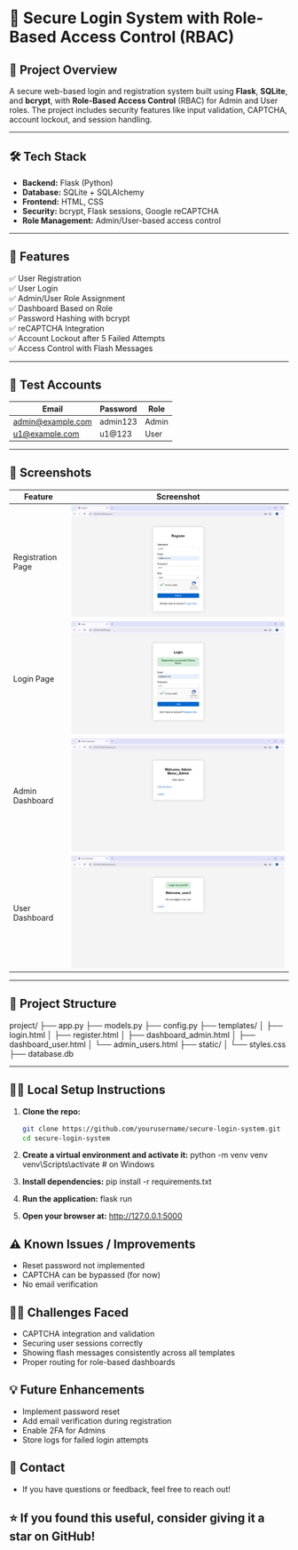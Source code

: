 # 🔐 Secure Login System with Role-Based Access Control (RBAC)
## 📌 Project Overview
A secure web-based login and registration system built using **Flask**, **SQLite**, and **bcrypt**, with **Role-Based Access Control** (RBAC) for Admin and User roles. The project includes security features like input validation, CAPTCHA, account lockout, and session handling.

---

## 🛠️ Tech Stack
- **Backend:** Flask (Python)
- **Database:** SQLite + SQLAlchemy
- **Frontend:** HTML, CSS
- **Security:** bcrypt, Flask sessions, Google reCAPTCHA
- **Role Management:** Admin/User-based access control

---

## 🚀 Features

✅ User Registration  
✅ User Login  
✅ Admin/User Role Assignment  
✅ Dashboard Based on Role  
✅ Password Hashing with bcrypt  
✅ reCAPTCHA Integration  
✅ Account Lockout after 5 Failed Attempts  
✅ Access Control with Flash Messages

---

## 🧪 Test Accounts

| Email | Password | Role  |
|-------|----------|-------|
| admin@example.com | admin123 | Admin |
| u1@example.com    | u1@123   | User  |

---

## 📸 Screenshots

| Feature | Screenshot |
|--------|------------|
| Registration Page | ![Register](screenshot/register.png) |
| Login Page | ![Login](screenshot/login.png) |
| Admin Dashboard | ![Admin](screenshot/admin_dashboard.png) |
| User Dashboard | ![User](screenshot/user_dashboard.png) |

---

## 📂 Project Structure

project/
├── app.py
├── models.py
├── config.py
├── templates/
│ ├── login.html
│ ├── register.html
│ ├── dashboard_admin.html
│ ├── dashboard_user.html
│ └── admin_users.html
├── static/
│ └── styles.css
├── database.db


---

## 🧑‍💻 Local Setup Instructions

1. **Clone the repo:**
   ```bash
   git clone https://github.com/yourusername/secure-login-system.git
   cd secure-login-system
   
2. **Create a virtual environment and activate it:**
   python -m venv venv
   venv\Scripts\activate  # on Windows
   
3. **Install dependencies:**
   pip install -r requirements.txt
   
4. **Run the application:**
   flask run
   
5. **Open your browser at:**
   http://127.0.0.1:5000

## ⚠️ Known Issues / Improvements
- Reset password not implemented
- CAPTCHA can be bypassed (for now)
- No email verification

## 🙋‍♂️ Challenges Faced
- CAPTCHA integration and validation
- Securing user sessions correctly
- Showing flash messages consistently across all templates
- Proper routing for role-based dashboards

## 💡 Future Enhancements
- Implement password reset
- Add email verification during registration
- Enable 2FA for Admins
- Store logs for failed login attempts
   
## 📧 Contact
- If you have questions or feedback, feel free to reach out!

## ⭐ If you found this useful, consider giving it a star on GitHub!


